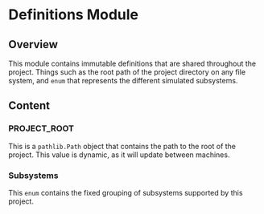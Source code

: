 # Definitions Module

## Overview

This module contains immutable definitions that are shared
throughout the project. Things such as the root path of the
project directory on any file system, and `enum` that
represents the different simulated subsystems.

## Content

### PROJECT_ROOT

This is a `pathlib.Path` object that contains the path to
the root of the project. This value is dynamic, as it 
will update between machines.

### Subsystems

This `enum` contains the fixed grouping of subsystems
supported by this project.
